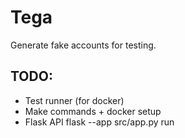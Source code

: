 # Tega
Generate fake accounts for testing.


## TODO:

- Test runner (for docker)
- Make commands + docker setup
- Flask API
flask --app src/app.py run
